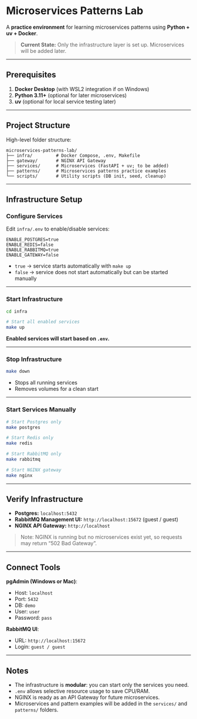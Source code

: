 
# Microservices Patterns Lab

A **practice environment** for learning microservices patterns using **Python + uv + Docker**.

> **Current State:** Only the infrastructure layer is set up. Microservices will be added later.

---

## Prerequisites

1. **Docker Desktop** (with WSL2 integration if on Windows)
2. **Python 3.11+** (optional for later microservices)
3. **uv** (optional for local service testing later)

---

## Project Structure

High-level folder structure:
```
microservices-patterns-lab/
├── infra/         # Docker Compose, .env, Makefile
├── gateway/       # NGINX API Gateway
├── services/      # Microservices (FastAPI + uv; to be added)
├── patterns/      # Microservices patterns practice examples
└── scripts/       # Utility scripts (DB init, seed, cleanup)

```

---

## Infrastructure Setup

### Configure Services

Edit `infra/.env` to enable/disable services:

```env
ENABLE_POSTGRES=true
ENABLE_REDIS=false
ENABLE_RABBITMQ=true
ENABLE_GATEWAY=false
```

* `true` → service starts automatically with `make up`
* `false` → service does not start automatically but can be started manually

---

### Start Infrastructure

```bash
cd infra

# Start all enabled services
make up
```

**Enabled services will start based on `.env`.**

---

### Stop Infrastructure

```bash
make down
```

* Stops all running services
* Removes volumes for a clean start

---

### Start Services Manually

```bash
# Start Postgres only
make postgres

# Start Redis only
make redis

# Start RabbitMQ only
make rabbitmq

# Start NGINX gateway
make nginx
```

---

## Verify Infrastructure

* **Postgres:** `localhost:5432`
* **RabbitMQ Management UI:** `http://localhost:15672` (guest / guest)
* **NGINX API Gateway:** `http://localhost`

> Note: NGINX is running but no microservices exist yet, so requests may return “502 Bad Gateway”.

---

## Connect Tools

**pgAdmin (Windows or Mac)**:

* Host: `localhost`
* Port: `5432`
* DB: `demo`
* User: `user`
* Password: `pass`

**RabbitMQ UI**:

* URL: `http://localhost:15672`
* Login: `guest / guest`

---

## Notes

* The infrastructure is **modular**: you can start only the services you need.
* `.env` allows selective resource usage to save CPU/RAM.
* NGINX is ready as an API Gateway for future microservices.
* Microservices and pattern examples will be added in the `services/` and `patterns/` folders.


